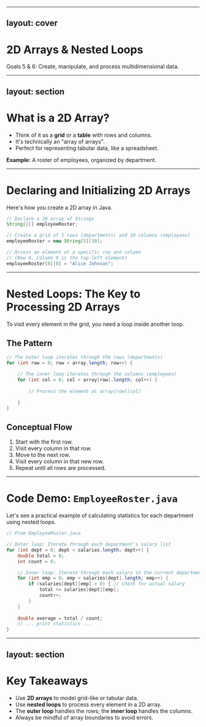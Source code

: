 
---
layout: cover
--- 

# 2D Arrays & Nested Loops

<div class="pt-12">
  <span class="px-2 py-1 rounded">
    Goals 5 & 6: Create, manipulate, and process multidimensional data.
  </span>
</div>

---
layout: section
---

# What is a 2D Array?

<v-clicks>

- Think of it as a **grid** or a **table** with rows and columns.
- It's technically an "array of arrays".
- Perfect for representing tabular data, like a spreadsheet.

</v-clicks>

<div class="mt-8">
<v-click>

**Example:** A roster of employees, organized by department.

</v-click>
</div>

---

# Declaring and Initializing 2D Arrays

Here's how you create a 2D array in Java.

```java
// Declare a 2D array of Strings
String[][] employeeRoster;

// Create a grid of 5 rows (departments) and 10 columns (employees)
employeeRoster = new String[5][10];

// Access an element at a specific row and column
// (Row 0, Column 0 is the top-left element)
employeeRoster[0][0] = "Alice Johnson"; 
```

---

# Nested Loops: The Key to Processing 2D Arrays

To visit every element in the grid, you need a loop inside another loop.

<div class="grid grid-cols-2 gap-8">

<div>

## **The Pattern**
```java
// The outer loop iterates through the rows (departments)
for (int row = 0; row < array.length; row++) {

    // The inner loop iterates through the columns (employees)
    for (int col = 0; col < array[row].length; col++) {
        
        // Process the element at array[row][col]

    }
}
```

</div>

<div>

## **Conceptual Flow**

1.  Start with the first row.
2.  Visit every column in that row.
3.  Move to the next row.
4.  Visit every column in that new row.
5.  Repeat until all rows are processed.

</div>

</div>

---

# Code Demo: `EmployeeRoster.java`

Let's see a practical example of calculating statistics for each department using nested loops.

```java
// From EmployeeRoster.java

// Outer loop: Iterate through each department's salary list
for (int dept = 0; dept < salaries.length; dept++) {
    double total = 0;
    int count = 0;

    // Inner loop: Iterate through each salary in the current department
    for (int emp = 0; emp < salaries[dept].length; emp++) {
        if (salaries[dept][emp] > 0) { // Check for actual salary
            total += salaries[dept][emp];
            count++;
        }
    }
    
    double average = total / count;
    // ... print statistics ...
}
```

---
layout: section
---

# Key Takeaways

<v-clicks>

- Use **2D arrays** to model grid-like or tabular data.
- Use **nested loops** to process every element in a 2D array.
- The **outer loop** handles the rows; the **inner loop** handles the columns.
- Always be mindful of array boundaries to avoid errors.

</v-clicks>
